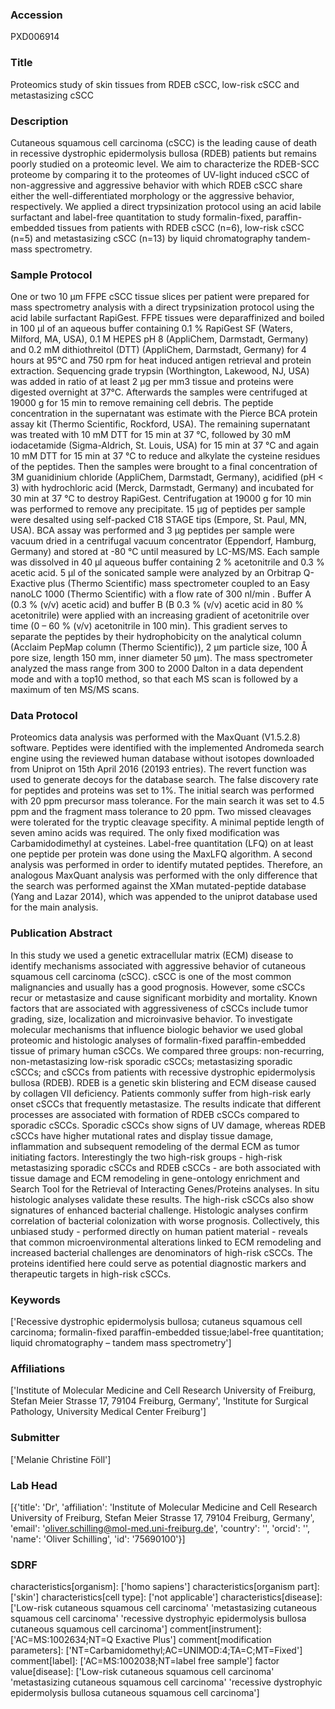 ### Accession
PXD006914

### Title
Proteomics study of skin tissues from RDEB cSCC, low-risk cSCC and metastasizing cSCC

### Description
Cutaneous squamous cell carcinoma (cSCC) is the leading cause of death in recessive dystrophic epidermolysis bullosa (RDEB) patients but remains poorly studied on a proteomic level. We aim to characterize the RDEB-SCC proteome by comparing it to the proteomes of UV-light induced cSCC of non-aggressive and aggressive behavior with which RDEB cSCC share either the well-differentiated morphology or the aggressive behavior, respectively. We applied a direct trypsinization protocol using an acid labile surfactant and label-free quantitation to study formalin-fixed, paraffin-embedded tissues from patients with RDEB cSCC (n=6), low-risk cSCC (n=5) and metastasizing cSCC (n=13) by liquid chromatography tandem-mass spectrometry.

### Sample Protocol
One or two 10 µm FFPE cSCC tissue slices per patient were prepared for mass spectrometry analysis with a direct trypsinization protocol using the acid labile surfactant RapiGest. FFPE tissues were deparaffinized and boiled in 100 µl of an aqueous buffer containing 0.1 % RapiGest SF (Waters, Milford, MA, USA), 0.1 M HEPES pH 8 (AppliChem, Darmstadt, Germany) and 0.2 mM dithiothreitol (DTT) (AppliChem, Darmstadt, Germany) for 4 hours at 95°C and 750 rpm for heat induced antigen retrieval and protein extraction. Sequencing grade trypsin (Worthington, Lakewood, NJ, USA) was added in ratio of at least 2 µg per mm3 tissue and proteins were digested overnight at 37°C. Afterwards the samples were centrifuged at 19000 g for 15 min to remove remaining cell debris. The peptide concentration in the supernatant was estimate with the Pierce BCA protein assay kit (Thermo Scientific, Rockford, USA). The remaining supernatant was treated with 10 mM DTT for 15 min at 37 °C, followed by 30 mM iodacetamide (Sigma-Aldrich, St. Louis, USA) for 15 min at 37 °C and again 10 mM DTT for 15 min at 37 °C to reduce and alkylate the cysteine residues of the peptides. Then the samples were brought to a final concentration of 3M guanidinium chloride (AppliChem, Darmstadt, Germany), acidified (pH < 3) with hydrochloric acid (Merck, Darmstadt, Germany) and incubated for 30 min at 37 °C to destroy RapiGest. Centrifugation at 19000 g for 10 min was performed to remove any precipitate. 15 µg of peptides per sample were desalted using self-packed C18 STAGE tips (Empore, St. Paul, MN, USA). BCA assay was performed and 3 µg peptides per sample were vacuum dried in a centrifugal vacuum concentrator (Eppendorf, Hamburg, Germany) and stored at -80 °C until measured by LC-MS/MS. Each sample was dissolved in 40 µl aqueous buffer containing 2 % acetonitrile and 0.3 % acetic acid. 5 µl of the sonicated sample were analyzed by an Orbitrap Q-Exactive plus (Thermo Scientific) mass spectrometer coupled to an Easy nanoLC 1000 (Thermo Scientific) with a flow rate of 300 nl/min . Buffer A (0.3 % (v/v) acetic acid) and buffer B (B 0.3 % (v/v) acetic acid in 80 % acetonitrile) were applied with an increasing gradient of acetonitrile over time (0 – 60 % (v/v) acetonitrile in 100 min). This gradient serves to separate the peptides by their hydrophobicity on the analytical column (Acclaim PepMap column (Thermo Scientific)), 2 µm particle size, 100 Å pore size, length 150 mm, inner diameter 50 µm). The mass spectrometer analyzed the mass range from 300 to 2000 Dalton in a data dependent mode and with a top10 method, so that each MS scan is followed by a maximum of ten MS/MS scans.

### Data Protocol
Proteomics data analysis was performed with the MaxQuant (V1.5.2.8) software. Peptides were identified with the implemented Andromeda search engine using the reviewed human database without isotopes downloaded from Uniprot on 15th April 2016 (20193 entries). The revert function was used to generate decoys for the database search. The false discovery rate for peptides and proteins was set to 1%. The initial search was performed with 20 ppm precursor mass tolerance. For the main search it was set to 4.5 ppm and the fragment mass tolerance to 20 ppm. Two missed cleavages were tolerated for the tryptic cleavage specifity. A minimal peptide length of seven amino acids was required. The only fixed modification was Carbamidodimethyl at cysteines. Label-free quantitation (LFQ) on at least one peptide per protein was done using the MaxLFQ algorithm.  A second analysis was performed in order to identify mutated peptides. Therefore, an analogous MaxQuant analysis was performed with the only difference that the search was performed against the XMan mutated-peptide database (Yang and Lazar 2014), which was appended to the uniprot database used for the main analysis.

### Publication Abstract
In this study we used a genetic extracellular matrix (ECM) disease to identify mechanisms associated with aggressive behavior of cutaneous squamous cell carcinoma (cSCC). cSCC is one of the most common malignancies and usually has a good prognosis. However, some cSCCs recur or metastasize and cause significant morbidity and mortality. Known factors that are associated with aggressiveness of cSCCs include tumor grading, size, localization and microinvasive behavior. To investigate molecular mechanisms that influence biologic behavior we used global proteomic and histologic analyses of formalin-fixed paraffin-embedded tissue of primary human cSCCs. We compared three groups: non-recurring, non-metastasizing low-risk sporadic cSCCs; metastasizing sporadic cSCCs; and cSCCs from patients with recessive dystrophic epidermolysis bullosa (RDEB). RDEB is a genetic skin blistering and ECM disease caused by collagen VII deficiency. Patients commonly suffer from high-risk early onset cSCCs that frequently metastasize. The results indicate that different processes are associated with formation of RDEB cSCCs compared to sporadic cSCCs. Sporadic cSCCs show signs of UV damage, whereas RDEB cSCCs have higher mutational rates and display tissue damage, inflammation and subsequent remodeling of the dermal ECM as tumor initiating factors. Interestingly the two high-risk groups - high-risk metastasizing sporadic cSCCs and RDEB cSCCs - are both associated with tissue damage and ECM remodeling in gene-ontology enrichment and Search Tool for the Retrieval of Interacting Genes/Proteins analyses. In situ histologic analyses validate these results. The high-risk cSCCs also show signatures of enhanced bacterial challenge. Histologic analyses confirm correlation of bacterial colonization with worse prognosis. Collectively, this unbiased study - performed directly on human patient material - reveals that common microenvironmental alterations linked to ECM remodeling and increased bacterial challenges are denominators of high-risk cSCCs. The proteins identified here could serve as potential diagnostic markers and therapeutic targets in high-risk cSCCs.

### Keywords
['Recessive dystrophic epidermolysis bullosa;  cutaneus squamous cell carcinoma; formalin-fixed paraffin-embedded tissue;label-free quantitation; liquid chromatography – tandem mass spectrometry']

### Affiliations
['Institute of Molecular Medicine and Cell Research University of Freiburg, Stefan Meier Strasse 17, 79104 Freiburg, Germany', 'Institute for Surgical Pathology, University Medical Center Freiburg']

### Submitter
['Melanie Christine Föll']

### Lab Head
[{'title': 'Dr', 'affiliation': 'Institute of Molecular Medicine and Cell Research University of Freiburg, Stefan Meier Strasse 17, 79104 Freiburg, Germany', 'email': 'oliver.schilling@mol-med.uni-freiburg.de', 'country': '', 'orcid': '', 'name': 'Oliver Schilling', 'id': '75690100'}]

### SDRF
characteristics[organism]: ['homo sapiens']
characteristics[organism part]: ['skin']
characteristics[cell type]: ['not applicable']
characteristics[disease]: ['Low-risk cutaneous squamous cell carcinoma'
 'metastasizing cutaneous squamous cell carcinoma'
 'recessive dystrophyic epidermolysis bullosa cutaneous squamous cell carcinoma']
comment[instrument]: ['AC=MS:1002634;NT=Q Exactive Plus']
comment[modification parameters]: ['NT=Carbamidomethyl;AC=UNIMOD:4;TA=C;MT=Fixed']
comment[label]: ['AC=MS:1002038;NT=label free sample']
factor value[disease]: ['Low-risk cutaneous squamous cell carcinoma'
 'metastasizing cutaneous squamous cell carcinoma'
 'recessive dystrophyic epidermolysis bullosa cutaneous squamous cell carcinoma']

